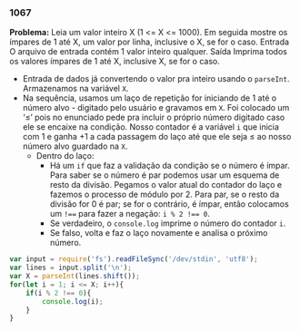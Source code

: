 ### 1067

**Problema:** Leia um valor inteiro X (1 <= X <= 1000). Em seguida mostre os ímpares de 1 até X, um valor por linha, inclusive o X, se for o caso.
Entrada
O arquivo de entrada contém 1 valor inteiro qualquer.
Saída
Imprima todos os valores ímpares de 1 até X, inclusive X, se for o caso.

- Entrada de dados já convertendo o valor pra inteiro usando o `parseInt`. Armazenamos na variável `X`.
- Na sequência, usamos um laço de repetição for iniciando de 1 até o número alvo - digitado pelo usuário e gravamos em `X`. Foi colocado um ‘≤’ pois no enunciado pede pra incluir o próprio número digitado caso ele se encaixe na condição. Nosso contador é a variável `i` que inicia com 1 e ganha +1 a cada passagem do laço até que ele seja ≤ ao nosso número alvo guardado na `X`.
    - Dentro do laço:
        - Há um `if` que faz a validação da condição se o número é ímpar. Para saber se o número é par podemos usar um esquema de resto da divisão. Pegamos o valor atual do contador do laço e fazemos o processo de módulo por 2. Para par, se o resto da divisão for 0 é par; se for o contrário, é ímpar, então colocamos um `!==` para fazer a negação: `i % 2 !== 0`.
        - Se verdadeiro, o `console.log` imprime o número do contador `i`.
        - Se falso, volta e faz o laço novamente e analisa o próximo número.

```jsx
var input = require('fs').readFileSync('/dev/stdin', 'utf8');
var lines = input.split('\n');    
var X = parseInt(lines.shift());
for(let i = 1; i <= X; i++){
    if(i % 2 !== 0){
        console.log(i);
    }
}
```